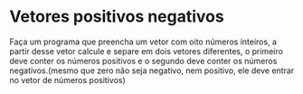 # Vetores positivos negativos
Faça um programa que preencha um vetor com oito números inteiros, a partir desse vetor calcule e separe em dois vetores diferentes, o primeiro deve conter os números positivos e o segundo deve conter os números negativos.(mesmo que zero não seja negativo, nem positivo, ele deve entrar no vetor de números positivos)
